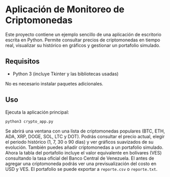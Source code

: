# Aplicación de Monitoreo de Criptomonedas

Este proyecto contiene un ejemplo sencillo de una aplicación de escritorio escrita en Python.
Permite consultar precios de criptomonedas en tiempo real, visualizar su histórico en gráficos
y gestionar un portafolio simulado.

## Requisitos

- Python 3 (incluye Tkinter y las bibliotecas usadas)

No es necesario instalar paquetes adicionales.

## Uso

Ejecuta la aplicación principal:

```bash
python3 crypto_app.py
```

Se abrirá una ventana con una lista de criptomonedas populares (BTC, ETH, ADA,
XRP, DOGE, SOL, LTC y DOT).
Podrás consultar el precio actual, elegir el periodo histórico (1, 7, 30 o 90 días) y
ver gráficos suavizados de su evolución. También puedes añadir criptomonedas a un
portafolio simulado. Ahora la tabla del portafolio incluye el valor equivalente en
bolívares (VES) consultando la tasa oficial del Banco Central de Venezuela. El
antes de agregar una criptomoneda podrás ver una previsualización del costo en
USD y VES. El portafolio se puede exportar a `reporte.csv` o `reporte.txt`.
